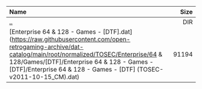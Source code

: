 |Name|Size|
|:---|---:|
|[..](../index.html)|DIR|
|[Enterprise 64 & 128 - Games - [DTF].dat](https://raw.githubusercontent.com/open-retrogaming-archive/dat-catalog/main/root/normalized/TOSEC/Enterprise/64 & 128/Games/[DTF]/Enterprise 64 & 128 - Games - [DTF]/Enterprise 64 & 128 - Games - [DTF] (TOSEC-v2011-10-15_CM).dat)|91194|
